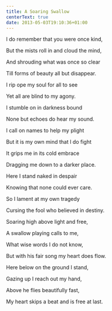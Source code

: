 ```yaml
---
title: A Soaring Swallow
centerText: true
date: 2013-05-03T19:10:36+01:00
---
```

I do remember that you were once kind,

But the mists roll in and cloud the mind,

And shrouding what was once so clear

Till forms of beauty all but disappear.

I rip ope my soul for all to see

Yet all are blind to my agony.

I stumble on in darkness bound

None but echoes do hear my sound.

I call on names to help my plight

But it is my own mind that I do fight

It grips me in its cold embrace

Dragging me down to a darker place.

Here I stand naked in despair

Knowing that none could ever care.

So I lament at my own tragedy

Cursing the fool who believed in destiny.

Soaring high above light and free,

A swallow playing calls to me,

What wise words I do not know,

But with his fair song my heart does flow.

Here below on the ground I stand,

Gazing up I reach out my hand,

Above he flies beautifully fast,

My heart skips a beat and is free at last.

